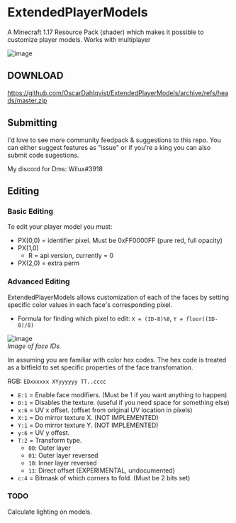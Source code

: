 # ExtendedPlayerModels
A Minecraft 1.17 Resource Pack (shader) which makes it possible to customize player models.
Works with multiplayer

![image](https://user-images.githubusercontent.com/70565775/131851851-0a27216d-7eca-48c3-aa64-cd16b85919a8.png)

## DOWNLOAD
https://github.com/OscarDahlqvist/ExtendedPlayerModels/archive/refs/heads/master.zip

## Submitting
I'd love to see more community feedpack & suggestions to this repo. You can either suggest features as "issue" or if you're a king you can also submit code sugestions.

My discord for Dms: Wilux#3918

## Editing
### Basic Editing
To edit your player model you must: 
- PX(0,0) = identifier pixel. Must be 0xFF0000FF (pure red, full opacity)
- PX(1,0)
  - R = api version, currently = 0
- PX(2,0) = extra perm

### Advanced Editing
ExtendedPlayerModels allows customization of each of the faces by setting specific color values in each face's corresponding pixel.
- Formula for finding which pixel to edit:
  `X = (ID-8)%8`, `Y = floor((ID-8)/8)`

![image](https://user-images.githubusercontent.com/70565775/131866612-79134dc2-6f23-42ef-87c4-96c31977d61d.png)<br/>*Image of face IDs.*

Im assuming you are familiar with color hex codes. The hex code is treated as a bitfield to set specific properties of the face transfomation.

RGB: `EDxxxxxx XYyyyyyy TT..cccc`
- `E:1` = Enable face modifiers. (Must be 1 if you want anything to happen)
- `D:1` = Disables the texture. (useful if you need space for something else)
- `x:6` = UV x offset. (offset from original UV location in pixels)
- `X:1` = Do mirror texture X. (NOT IMPLEMENTED)
- `Y:1` = Do mirror texture Y. (NOT IMPLEMENTED)
- `y:6` = UV y offest.
- `T:2` = Transform type.
  - `00`: Outer layer
  - `01`: Outer layer reversed
  - `10`: Inner layer reversed
  - `11`: Direct offset (EXPERIMENTAL, undocumented)
- `c:4` = Bitmask of which corners to fold. (Must be 2 bits set)


### TODO
Calculate lighting on models.
